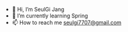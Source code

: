 - 👋 Hi, I’m SeulGi Jang
- 🌱 I’m currently learning Spring
- 📫 How to reach me seulgi7707@gmail.com

<!---
seulgi7/seulgi7 is a ✨ special ✨ repository because its `README.md` (this file) appears on your GitHub profile.
You can click the Preview link to take a look at your changes.
--->
